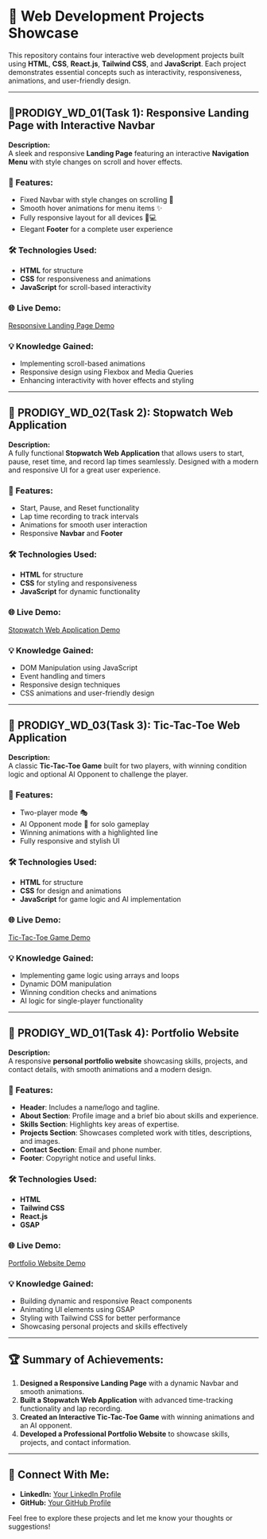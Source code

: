 # 🚀 Web Development Projects Showcase

This repository contains four interactive web development projects built using **HTML**, **CSS**, **React.js**, **Tailwind CSS**, and **JavaScript**. Each project demonstrates essential concepts such as interactivity, responsiveness, animations, and user-friendly design.

---

## 🎯PRODIGY_WD_01(Task 1): Responsive Landing Page with Interactive Navbar    

**Description:**  
A sleek and responsive **Landing Page** featuring an interactive **Navigation Menu** with style changes on scroll and hover effects.

### 🔑 Features:
- Fixed Navbar with style changes on scrolling 🔄  
- Smooth hover animations for menu items ✨  
- Fully responsive layout for all devices 📱💻  
- Elegant **Footer** for a complete user experience  

### 🛠️ Technologies Used:
- **HTML** for structure  
- **CSS** for responsiveness and animations  
- **JavaScript** for scroll-based interactivity  

### 🌐 Live Demo:
[Responsive Landing Page Demo](https://responsivelandingpage-kishore.vercel.app/#home)

### 💡 Knowledge Gained:
- Implementing scroll-based animations  
- Responsive design using Flexbox and Media Queries  
- Enhancing interactivity with hover effects and styling  

---

## 🎯 PRODIGY_WD_02(Task 2): Stopwatch Web Application   

**Description:**  
A fully functional **Stopwatch Web Application** that allows users to start, pause, reset time, and record lap times seamlessly. Designed with a modern and responsive UI for a great user experience.

### 🔑 Features:
- Start, Pause, and Reset functionality  
- Lap time recording to track intervals  
- Animations for smooth user interaction  
- Responsive **Navbar** and **Footer**  

### 🛠️ Technologies Used:
- **HTML** for structure  
- **CSS** for styling and responsiveness  
- **JavaScript** for dynamic functionality  

### 🌐 Live Demo:
[Stopwatch Web Application Demo](https://stopwatchwebapplicationkishore.vercel.app/)

### 💡 Knowledge Gained:
- DOM Manipulation using JavaScript  
- Event handling and timers  
- Responsive design techniques  
- CSS animations and user-friendly design  

---

## 🎯 PRODIGY_WD_03(Task 3): Tic-Tac-Toe Web Application    

**Description:**  
A classic **Tic-Tac-Toe Game** built for two players, with winning condition logic and optional AI Opponent to challenge the player.

### 🔑 Features:
- Two-player mode 🎭  
- AI Opponent mode 🤖 for solo gameplay  
- Winning animations with a highlighted line  
- Fully responsive and stylish UI  

### 🛠️ Technologies Used:
- **HTML** for structure  
- **CSS** for design and animations  
- **JavaScript** for game logic and AI implementation  

### 🌐 Live Demo:
[Tic-Tac-Toe Game Demo](https://aitic-tac-toewebapplicationkishore.vercel.app/)

### 💡 Knowledge Gained:
- Implementing game logic using arrays and loops  
- Dynamic DOM manipulation  
- Winning condition checks and animations  
- AI logic for single-player functionality  

---

## 🎯 PRODIGY_WD_01(Task 4): Portfolio Website  
 
**Description:**  
A responsive **personal portfolio website** showcasing skills, projects, and contact details, with smooth animations and a modern design.

### 🔑 Features:
- **Header**: Includes a name/logo and tagline.  
- **About Section**: Profile image and a brief bio about skills and experience.  
- **Skills Section**: Highlights key areas of expertise.  
- **Projects Section**: Showcases completed work with titles, descriptions, and images.  
- **Contact Section**: Email and phone number.  
- **Footer**: Copyright notice and useful links.  

### 🛠️ Technologies Used:
- **HTML**  
- **Tailwind CSS**  
- **React.js**  
- **GSAP**  

### 🌐 Live Demo:
[Portfolio Website Demo](https://pvpkishore.vercel.app/)

### 💡 Knowledge Gained:
- Building dynamic and responsive React components  
- Animating UI elements using GSAP  
- Styling with Tailwind CSS for better performance  
- Showcasing personal projects and skills effectively  

---

## 🏆 Summary of Achievements:
1. **Designed a Responsive Landing Page** with a dynamic Navbar and smooth animations.  
2. **Built a Stopwatch Web Application** with advanced time-tracking functionality and lap recording.  
3. **Created an Interactive Tic-Tac-Toe Game** with winning animations and an AI opponent.  
4. **Developed a Professional Portfolio Website** to showcase skills, projects, and contact information.

---

## 🚀 Connect With Me:
- **LinkedIn:** [Your LinkedIn Profile](#)  
- **GitHub:** [Your GitHub Profile](#)  

Feel free to explore these projects and let me know your thoughts or suggestions!
